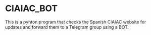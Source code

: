 # CIAIAC_BOT
This is a pyhton program that checks the Spanish CIAIAC website for updates and forward them to a Telegram group using a BOT.
